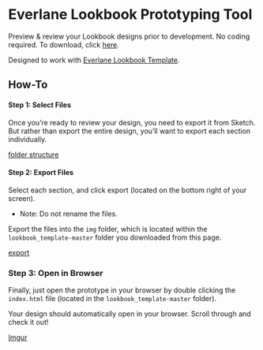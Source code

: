 # Everlane Lookbook Prototyping Tool

Preview & review your Lookbook designs prior to development. No coding required. To download, click [here](https://github.com/wmanderson/lookbook_template/archive/master.zip).

Designed to work with [Everlane Lookbook Template](https://www.dropbox.com/s/9sjwraqbs4jfmff/20161010_Everlane_Lookbook.sketch?dl=0). 

## How-To 

#### Step 1: Select Files

Once you’re ready to review your design, you need to export it from Sketch. But rather than export the entire design, you’ll want to export each section individually. 

[folder structure](http://i.imgur.com/atH2OAS.png)

#### Step 2: Export Files

Select each section, and click export (located on the bottom right of your screen). 
- Note: Do not rename the files. 

Export the files into the `img` folder, which is located within the `lookbook_template-master` folder you downloaded from this page. 

[export](http://i.imgur.com/1EGMZgx.png)


### Step 3: Open in Browser

Finally, just open the prototype in your browser by double clicking the `index.html` file (located in the `lookbook_template-master` folder). 

Your design should automatically open in your browser. Scroll through and check it out!

[Imgur](http://i.imgur.com/1EGMZgx.png)